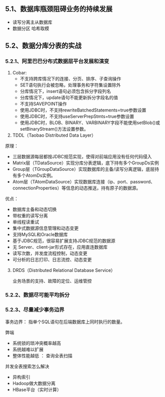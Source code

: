 ## 5.1、数据库瓶颈阻碍业务的持续发展

- 读写分离主从数据库
- 数据分区 哈希取模
## 5.2、数据分库分表的实战

### 5.2.1、阿里巴巴分布式数据层平台发展和演变
1. Cobar:
    - 不支持跨库情况下的连接、分页、排序、子查询操作
    - SET语句执行会被忽略，处理事务和字符集设置除外
    - 分库情况下，insert语句必须包含拆分字段列名
    - 分库情况下，update语句不能更新拆分字段名的值
    - 不支持SAVEPOINT操作
    - 使用JDBC时，不支持rewriteBatchedStatements=true参数设置
    - 使用JDBC时，不支持useServerPrepStmts=true参数设置
    - 使用JDBC时，BLOB、BINARY、VARBINARY字段不能使用setBlob()或setBinaryStream()方法设置参数。
2. TDDL（Taobao Distributed Data Layer）

原理：
- 三层数据源每层都按JDBC规范实现，使得对前端应用没有任何代码侵入
- Matrix层（TDataSource）实现分库分表逻辑，底下持有多个GroupDs实例
- Group层（TGroupDataSource）实现数据库的主备/读写分离逻辑，底层持有多个AtomDs实例。
- Atom层（TAtomDataSource）实现数据库连接（ip、port、password、connectionProperties）等信息的动态推送，持有原子的数据源。

优点：
- 数据库主备和动态切换
- 带权重的读写分离
- 单线程读重试
- 集中式数据源信息管理和动态变更
- 支持MySQL和Oracle数据库
- 基于JDBC规范，很容易扩展支持JDBC规范的数据源
- 无 Server、client-jar形式存在，应用直连数据库
- 读写次数，并发度流程控制，动态变更
- 可分析的日志打印、日志流控、动态变更

3. DRDS（Distributed Relational Database Service）

    业务场景的支持、故障的定位、运维管控
### 5.2.2、数据尽可能平均拆分

### 5.2.3、尽量减少事务边界
事务边界： 指单个SQL语句在后端数据库上同时执行的数量。

弊端
- 系统锁的琐冲突概率越高
- 系统越难以扩展
- 整体性能越低 ： 查询全表扫描

并发全表搜索怎么解决
- 异构索引
- Hadoop做大数据分离
- HBase平台（实时计算）
